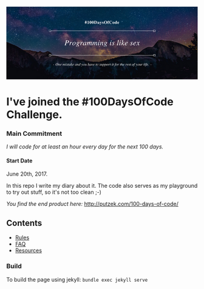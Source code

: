 ![Banner](docs/assets/sex-banner.png "Banner")

# I've joined the #100DaysOfCode Challenge.

### Main Commitment
*I will code for at least an hour every day for the next 100 days.*

#### Start Date
June 20th, 2017.

In this repo I write my diary about it.
The code also serves as my playground to try out stuff, so it's not too clean ;-)

*You find the end product here:* http://putzek.com/100-days-of-code/

## Contents
* [Rules](docs/rules.md)
* [FAQ](docs/FAQ.md)
* [Resources](docs/resources.md)

### Build

To build the page using jekyll: ```bundle exec jekyll serve```